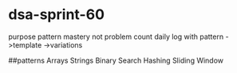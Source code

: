 # dsa-sprint-60
purpose pattern mastery not problem count
daily log with pattern ->template ->variations

##patterns
Arrays
Strings
Binary Search
Hashing
Sliding Window

